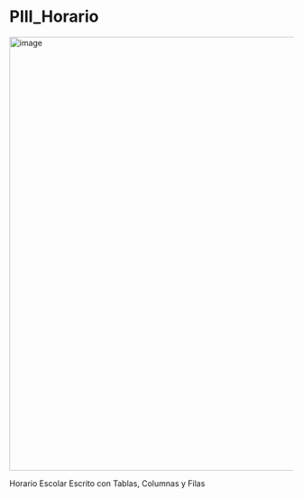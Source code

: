 # PIII_Horario
<img width="1366" height="768" alt="image" src="https://github.com/user-attachments/assets/e37d54f3-eaf4-4fff-aeab-9a23d098c2bf" />


Horario Escolar Escrito con Tablas, Columnas y Filas

